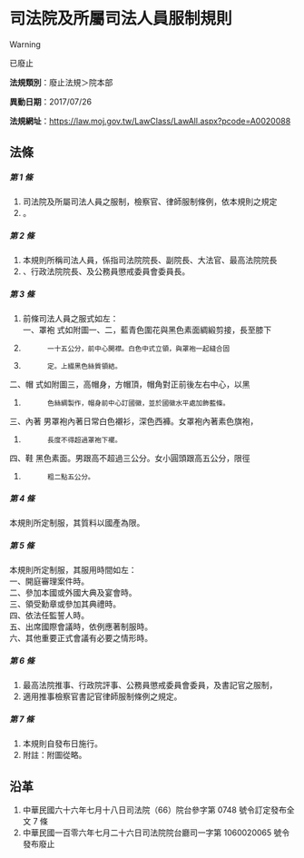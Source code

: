 # 司法院及所屬司法人員服制規則


> [!WARNING]
> 已廢止


**法規類別**：廢止法規＞院本部

**異動日期**：2017/07/26  

**法規網址**：https://law.moj.gov.tw/LawClass/LawAll.aspx?pcode=A0020088



## 法條
##### 第 1 條
1. 司法院及所屬司法人員之服制，檢察官、律師服制條例，依本規則之規定
1. 。

##### 第 2 條
1. 本規則所稱司法人員，係指司法院院長、副院長、大法官、最高法院院長
1. 、行政法院院長、及公務員懲戒委員會委員長。

##### 第 3 條
1. 前條司法人員之服式如左：  
一、罩袍  式如附圖一、二，藍青色圍花與黑色素面綢緞剪接，長至膝下
1.           一十五公分，前中心開襟。白色中式立領，與罩袍一起縫合固
1.           定。上綴黑色絲質領結。  
二、帽    式如附圖三，高帽身，方帽頂，帽角對正前後左右中心，以黑
1.           色絲綢製作，帽身前中心訂國徽，並於國徽水平處加飾藍條。  
三、內著  男罩袍內著日常白色襯衫，深色西褲。女罩袍內著素色旗袍，
1.           長度不得超過罩袍下襬。  
四、鞋    黑色素面。男跟高不超過三公分。女小圓頭跟高五公分，限徑
1.           粗二點五公分。

##### 第 4 條
本規則所定制服，其質料以國產為限。

##### 第 5 條
本規則所定制服，其服用時間如左：  
一、開庭審理案件時。  
二、參加本國或外國大典及宴會時。  
三、領受勳章或參加其典禮時。  
四、依法任監誓人時。  
五、出席國際會議時，依例應著制服時。  
六、其他重要正式會議有必要之情形時。

##### 第 6 條
1. 最高法院推事、行政院評事、公務員懲戒委員會委員，及書記官之服制，
1. 適用推事檢察官書記官律師服制條例之規定。

##### 第 7 條
1. 本規則自發布日施行。
1. 附註：附圖從略。

## 沿革
1. 中華民國六十六年七月十八日司法院（66）院台參字第 0748 號令訂定發布全文 7 條
1. 中華民國一百零六年七月二十六日司法院院台廳司一字第 1060020065 號令發布廢止
